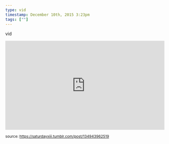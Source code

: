 ```yaml
---
type: vid
timestamp: December 10th, 2015 3:23pm
tags: [""]
---
```

vid
<iframe width="500" height="281"  id="youtube_iframe" src="https://www.youtube.com/embed/mnwEhzSbFa8?feature=oembed&amp;enablejsapi=1&amp;origin=http://safe.txmblr.com&amp;wmode=opaque" frameborder="0" allow="accelerometer; autoplay; clipboard-write; encrypted-media; gyroscope; picture-in-picture" allowfullscreen></iframe>
  
<small>source: https://saturdayxiii.tumblr.com/post/134943962519</small>